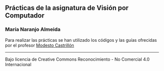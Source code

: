 ## Prácticas de la asignatura de Visión por Computador

### María Naranjo Almeida

Para realizar las prácticas se han utilizado los códigos y las guías ofrecidas por el profesor [Modesto Castrillón](https://github.com/otsedom/otsedom.github.io/tree/main/VC)

***
Bajo licencia de Creative Commons Reconocimiento - No Comercial 4.0 Internacional
